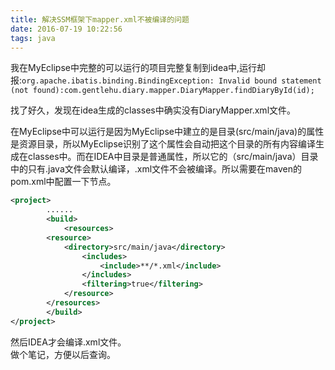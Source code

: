 ```yaml
---
title: 解决SSM框架下mapper.xml不被编译的问题
date: 2016-07-19 10:22:56
tags: java
---
```


我在MyEclipse中完整的可以运行的项目完整复制到idea中,运行却报:`org.apache.ibatis.binding.BindingException: Invalid bound statement (not found):com.gentlehu.diary.mapper.DiaryMapper.findDiaryById(id);`

找了好久，发现在idea生成的classes中确实没有DiaryMapper.xml文件。

在MyEclipse中可以运行是因为MyEclipse中建立的是目录(src/main/java)的属性是资源目录，所以MyEclipse识别了这个属性会自动把这个目录的所有内容编译生成在classes中。而在IDEA中目录是普通属性，所以它的（src/main/java）目录中的只有.java文件会默认编译，.xml文件不会被编译。所以需要在maven的pom.xml中配置一下节点。

```xml
<project>  
        ......  
        <build>  
            <resources>  
        <resource>  
            <directory>src/main/java</directory>  
                <includes>  
                    <include>**/*.xml</include>  
                </includes>  
                <filtering>true</filtering>  
            </resource>  
        </resources>  
        </build>  
</project>  
```
然后IDEA才会编译.xml文件。	
做个笔记，方便以后查询。